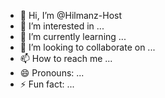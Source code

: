 - 👋 Hi, I’m @Hilmanz-Host
- 👀 I’m interested in ...
- 🌱 I’m currently learning ...
- 💞️ I’m looking to collaborate on ...
- 📫 How to reach me ...
- 😄 Pronouns: ...
- ⚡ Fun fact: ...

<!---
Hilmanz-Host/Hilmanz-Host is a ✨ special ✨ repository because its `README.md` (this file) appears on your GitHub profile.
You can click the Preview link to take a look at your changes.
--->
